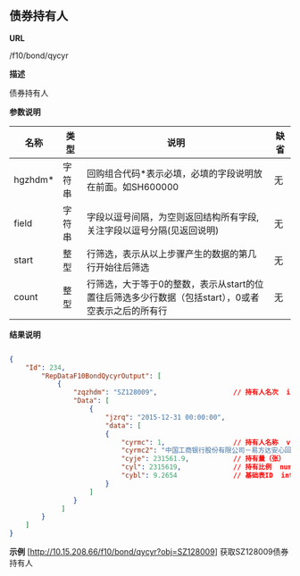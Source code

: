 
## 债券持有人    

**URL**

/f10/bond/qycyr

**描述**

债券持有人    

**参数说明**

|名称|类型|说明|缺省|
| -------- | -------- | -------- | -------- |
|hgzhdm\*|字符串|回购组合代码\*表示必填，必填的字段说明放在前面。如SH600000|无|
|field|字符串|字段以逗号间隔，为空则返回结构所有字段,关注字段以逗号分隔(见返回说明)|无|
|start|整型|行筛选，表示从以上步骤产生的数据的第几行开始往后筛选|无|
|count|整型|行筛选，大于等于0的整数，表示从start的位置往后筛选多少行数据（包括start），0或者空表示之后的所有行|无|


**结果说明**

```json

{
	"Id": 234,
        "RepDataF10BondQycyrOutput": [
            {
                "zqzhdm": "SZ128009",					// 持有人名次  int 
                "Data": [
                    {
                        "jzrq": "2015-12-31 00:00:00",
                        "data": [
                        {
                            "cyrmc": 1,					// 持有人名称  varchar(100)
                            "cyrmc2": "中国工商银行股份有限公司－易方达安心回报债券型证券投资基金",// 持有人名称  varchar(100)
                            "cyje": 231561.9,			// 持有量（张）  numeric(19,0)
                            "cyl": 2315619,				// 持有比例  numeric(19,4)
                            "cybl": 9.2654				// 基础表ID  int
                        }
                    ]
                }
             ]
        }
	]
}
```

**示例**
[http://10.15.208.66/f10/bond/qycyr?obj=SZ128009]
获取SZ128009债券持有人 
